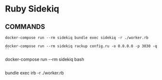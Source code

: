# Ruby Sidekiq

## COMMANDS

```
docker-compose run --rm sidekiq bundle exec sidekiq -r ./worker.rb
```

```
docker-compose run --rm sidekiq rackup config.ru -o 0.0.0.0 -p 3030 -q
``

```
docker-compose run --rm sidekiq bash
```

```
  bundle exec irb -r ./worker.rb
```
